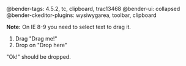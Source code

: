 @bender-tags: 4.5.2, tc, clipboard, trac13468
@bender-ui: collapsed
@bender-ckeditor-plugins: wysiwygarea, toolbar, clipboard

**Note:** On IE 8-9 you need to select text to drag it.

1. Drag "Drag me!"
2. Drop on "Drop here"

"Ok!" should be dropped.